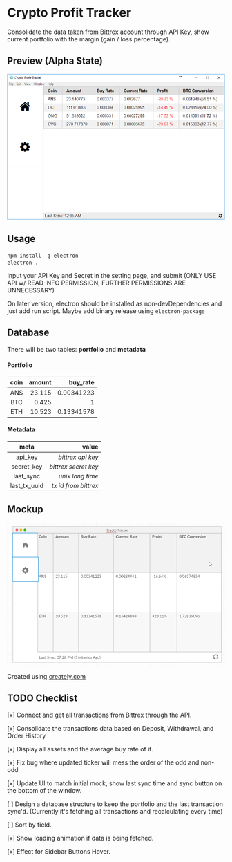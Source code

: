 # Crypto Profit Tracker

Consolidate the data taken from Bittrex account through API Key, show current portfolio with the margin (gain / loss percentage).

## Preview (Alpha State)

![Crypto Tracker Mock](images/preview.png)

## Usage

    npm install -g electron
    electron .

Input your API Key and Secret in the setting page, and submit (ONLY USE API w/ READ INFO PERMISSION, FURTHER PERMISSIONS ARE UNNECESSARY)

On later version, electron should be installed as non-devDependencies and just add run script. Maybe add binary release using ```electron-package```

## Database

There will be two tables: **portfolio** and **metadata**

#### Portfolio
| coin | amount | buy_rate |
| :--: | -----: | -------: |
| ANS | 23.115 | 0.00341223 |
| BTC | 0.425 | 1 |
| ETH | 10.523 | 0.13341578 |

#### Metadata
| meta | value |
| :--: | -----: |
| api_key | *bittrex api key* |
| secret_key | *bittrex secret key* |
| last_sync | *unix long time* |
| last_tx_uuid | *tx id from bittrex* |

## Mockup

![Crypto Tracker Mock](images/mock.png)

Created using [creately.com](https://creately.com/)

## TODO Checklist

[x] Connect and get all transactions from Bittrex through the API.

[x] Consolidate the transactions data based on Deposit, Withdrawal, and Order History

[x] Display all assets and the average buy rate of it.

[x] Fix bug where updated ticker will mess the order of the odd and non-odd <td>

[x] Update UI to match initial mock, show last sync time and sync button on the bottom of the window.

[ ] Design a database structure to keep the portfolio and the last transaction sync'd. (Currently it's fetching all transactions and recalculating every time)

[ ] Sort by field.

[x] Show loading animation if data is being fetched.

[x] Effect for Sidebar Buttons Hover.
